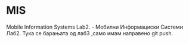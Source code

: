 # MIS

Mobile Information Systems Lab2. - Мобилни Информациски Системи Лаб2.
Тука се барањата од лаб3 ,само имам направено git push.
